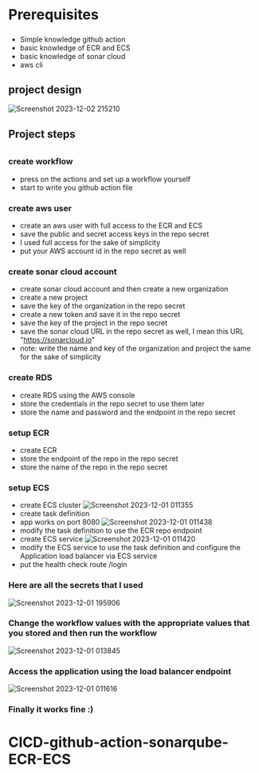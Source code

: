 # Prerequisites
#####
- Simple knowledge github action
- basic knowledge of ECR and ECS
- basic knowledge of sonar cloud
- aws cli

## project design 
![Screenshot 2023-12-02 215210](https://github.com/AbdelrhmanAli123/CICD-github-action-sonarqube-ECR-ECS/assets/133269614/9b695c2c-6b59-4478-a1a6-613effa426d3)


## Project steps
######

### create workflow
- press on the actions and set up a workflow yourself
- start to write you github action file

### create aws user
- create an aws user with full access to the ECR and ECS
- save the public and secret access keys in the repo secret
- I used full access for the sake of simplicity
- put your AWS account id in the repo secret as well

### create sonar cloud account
- create sonar cloud account and then create a new organization
- create a new project 
- save the key of the organization in the repo secret
- create a new token and save it in the repo secret
- save the key of the project in the repo secret
- save the sonar cloud URL in the repo secret as well, I mean this URL "https://sonarcloud.io"
- note: write the name and key of the organization and project the same for the sake of simplicity
  
### create RDS
- create RDS using the AWS console 
- store the credentials in the repo secret to use them later
- store the name and password and the endpoint in the repo secret


### setup ECR 
- create ECR
- store the endpoint of the repo in the repo secret
- store the name of the repo in the repo secret

### setup ECS
- create ECS cluster
  ![Screenshot 2023-12-01 011355](https://github.com/AbdelrhmanAli123/CICD-github-action-sonarqube-ECR-ECS/assets/133269614/b8822095-a3b8-4651-8e1c-ca6395f43dae)
- create task definition
- app works on port 8080
  ![Screenshot 2023-12-01 011438](https://github.com/AbdelrhmanAli123/CICD-github-action-sonarqube-ECR-ECS/assets/133269614/916b60b1-089b-446e-b9cd-ac478b450cfa)
- modify the task definition to use the ECR repo endpoint
- create ECS service
  ![Screenshot 2023-12-01 011420](https://github.com/AbdelrhmanAli123/CICD-github-action-sonarqube-ECR-ECS/assets/133269614/565ce0ea-d389-4224-96f9-3612678c57d7)
-  modify the ECS service to use the task definition and configure the Application load balancer via ECS service
-  put the health check route /login



### Here are all the secrets that I used 

![Screenshot 2023-12-01 195906](https://github.com/AbdelrhmanAli123/CICD-github-action-sonarqube-ECR-ECS/assets/133269614/0e016004-b412-4801-b485-8393be82f089)


### Change the workflow values with the appropriate values that you stored and then run the workflow 
![Screenshot 2023-12-01 013845](https://github.com/AbdelrhmanAli123/CICD-github-action-sonarqube-ECR-ECS/assets/133269614/f37dcef1-8d74-4eaf-86b0-f314c39edb95)

### Access the application using the load balancer endpoint 
![Screenshot 2023-12-01 011616](https://github.com/AbdelrhmanAli123/CICD-github-action-sonarqube-ECR-ECS/assets/133269614/4835c860-d6e0-464d-b3cb-08c6bb0ead63)

### Finally it works fine :)
# CICD-github-action-sonarqube-ECR-ECS
